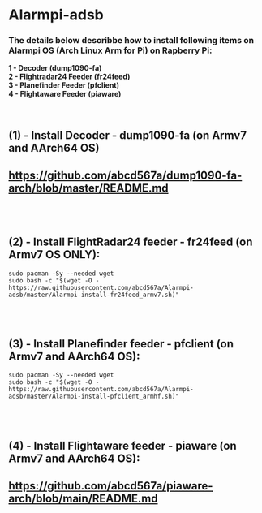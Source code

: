 # Alarmpi-adsb
### The details below describbe how to install following items on Alarmpi OS (Arch Linux Arm for Pi) on Rapberry Pi:
**1 - Decoder (dump1090-fa)** </br>
**2 - Flightradar24 Feeder (fr24feed)** </br>
**3 - Planefinder Feeder (pfclient)** </br>
**4 - Flightaware Feeder (piaware)** </br>

</br>

## (1) - Install Decoder - dump1090-fa (on Armv7 and AArch64 OS)</br>

##  https://github.com/abcd567a/dump1090-fa-arch/blob/master/README.md

</br></br>

## (2) - Install FlightRadar24 feeder - fr24feed (on Armv7 OS ONLY): </br>

```
sudo pacman -Sy --needed wget
sudo bash -c "$(wget -O - https://raw.githubusercontent.com/abcd567a/Alarmpi-adsb/master/Alarmpi-install-fr24feed_armv7.sh)"
```
</br></br>

## (3) - Install Planefinder feeder - pfclient (on Armv7 and AArch64 OS): </br>

```
sudo pacman -Sy --needed wget
sudo bash -c "$(wget -O - https://raw.githubusercontent.com/abcd567a/Alarmpi-adsb/master/Alarmpi-install-pfclient_armhf.sh)"
```
</br></br>

## (4) - Install Flightaware feeder - piaware (on Armv7 and AArch64 OS): </br>

## https://github.com/abcd567a/piaware-arch/blob/main/README.md

</br>
</br>
